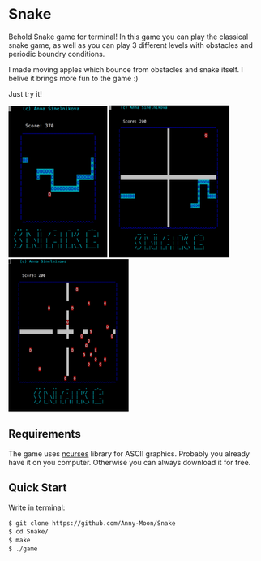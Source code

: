# Snake
Behold Snake game for terminal! 
In this game you can play the classical snake game, as well as you can play 3 different levels with obstacles and periodic boundry conditions.

I made moving apples which bounce from obstacles and snake itself. I belive it brings more fun to the game :)

Just try it!
<div>
  <img src="/pictures/1_1.png" height="300" margin="10"/>
  <img src="/pictures/3.png" height="300" margin="10"/>
  <img src="/pictures/End2.png" height="300" margin="10"/>
</div>

## Requirements
The game uses [ncurses](https://en.wikipedia.org/wiki/Ncurses) library for ASCII graphics. Probably you already have it on you computer. Otherwise you can always download it for free.

## Quick Start
Write in terminal:
```bash
$ git clone https://github.com/Anny-Moon/Snake
$ cd Snake/
$ make
$ ./game
```
